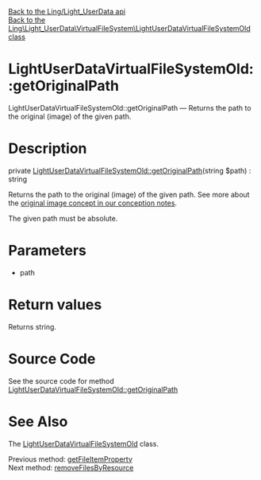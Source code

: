 [Back to the Ling/Light_UserData api](https://github.com/lingtalfi/Light_UserData/blob/master/doc/api/Ling/Light_UserData.md)<br>
[Back to the Ling\Light_UserData\VirtualFileSystem\LightUserDataVirtualFileSystemOld class](https://github.com/lingtalfi/Light_UserData/blob/master/doc/api/Ling/Light_UserData/VirtualFileSystem/LightUserDataVirtualFileSystemOld.md)


LightUserDataVirtualFileSystemOld::getOriginalPath
================



LightUserDataVirtualFileSystemOld::getOriginalPath — Returns the path to the original (image) of the given path.




Description
================


private [LightUserDataVirtualFileSystemOld::getOriginalPath](https://github.com/lingtalfi/Light_UserData/blob/master/doc/api/Ling/Light_UserData/VirtualFileSystem/LightUserDataVirtualFileSystemOld/getOriginalPath.md)(string $path) : string




Returns the path to the original (image) of the given path.
See more about the [original image concept in our conception notes](https://github.com/lingtalfi/Light_UserData/blob/master/doc/pages/conception-notes.md#original-image).

The given path must be absolute.




Parameters
================


- path

    


Return values
================

Returns string.








Source Code
===========
See the source code for method [LightUserDataVirtualFileSystemOld::getOriginalPath](https://github.com/lingtalfi/Light_UserData/blob/master/VirtualFileSystem/LightUserDataVirtualFileSystemOld.php#L697-L706)


See Also
================

The [LightUserDataVirtualFileSystemOld](https://github.com/lingtalfi/Light_UserData/blob/master/doc/api/Ling/Light_UserData/VirtualFileSystem/LightUserDataVirtualFileSystemOld.md) class.

Previous method: [getFileItemProperty](https://github.com/lingtalfi/Light_UserData/blob/master/doc/api/Ling/Light_UserData/VirtualFileSystem/LightUserDataVirtualFileSystemOld/getFileItemProperty.md)<br>Next method: [removeFilesByResource](https://github.com/lingtalfi/Light_UserData/blob/master/doc/api/Ling/Light_UserData/VirtualFileSystem/LightUserDataVirtualFileSystemOld/removeFilesByResource.md)<br>

